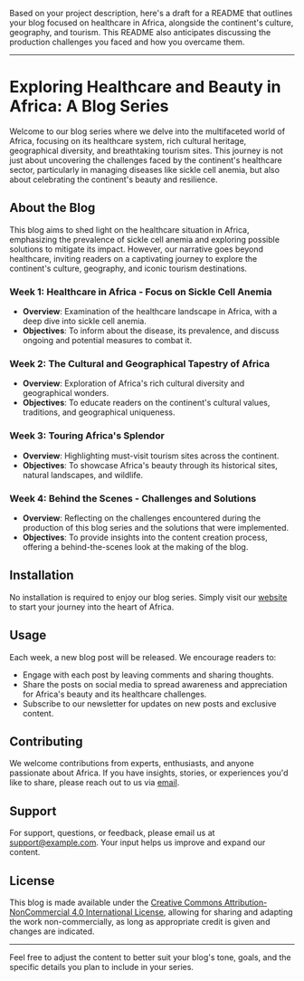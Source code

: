 Based on your project description, here's a draft for a README that outlines your blog focused on healthcare in Africa, alongside the continent's culture, geography, and tourism. This README also anticipates discussing the production challenges you faced and how you overcame them.

---

# Exploring Healthcare and Beauty in Africa: A Blog Series

Welcome to our blog series where we delve into the multifaceted world of Africa, focusing on its healthcare system, rich cultural heritage, geographical diversity, and breathtaking tourism sites. This journey is not just about uncovering the challenges faced by the continent's healthcare sector, particularly in managing diseases like sickle cell anemia, but also about celebrating the continent's beauty and resilience.

## About the Blog

This blog aims to shed light on the healthcare situation in Africa, emphasizing the prevalence of sickle cell anemia and exploring possible solutions to mitigate its impact. However, our narrative goes beyond healthcare, inviting readers on a captivating journey to explore the continent's culture, geography, and iconic tourism destinations.

### Week 1: Healthcare in Africa - Focus on Sickle Cell Anemia

- **Overview**: Examination of the healthcare landscape in Africa, with a deep dive into sickle cell anemia.
- **Objectives**: To inform about the disease, its prevalence, and discuss ongoing and potential measures to combat it.

### Week 2: The Cultural and Geographical Tapestry of Africa

- **Overview**: Exploration of Africa's rich cultural diversity and geographical wonders.
- **Objectives**: To educate readers on the continent's cultural values, traditions, and geographical uniqueness.

### Week 3: Touring Africa's Splendor

- **Overview**: Highlighting must-visit tourism sites across the continent.
- **Objectives**: To showcase Africa's beauty through its historical sites, natural landscapes, and wildlife.

### Week 4: Behind the Scenes - Challenges and Solutions

- **Overview**: Reflecting on the challenges encountered during the production of this blog series and the solutions that were implemented.
- **Objectives**: To provide insights into the content creation process, offering a behind-the-scenes look at the making of the blog.

## Installation

No installation is required to enjoy our blog series. Simply visit our [website](#) to start your journey into the heart of Africa.

## Usage

Each week, a new blog post will be released. We encourage readers to:

- Engage with each post by leaving comments and sharing thoughts.
- Share the posts on social media to spread awareness and appreciation for Africa's beauty and its healthcare challenges.
- Subscribe to our newsletter for updates on new posts and exclusive content.

## Contributing

We welcome contributions from experts, enthusiasts, and anyone passionate about Africa. If you have insights, stories, or experiences you'd like to share, please reach out to us via [email](#).

## Support

For support, questions, or feedback, please email us at [support@example.com](mailto:support@example.com). Your input helps us improve and expand our content.

## License

This blog is made available under the [Creative Commons Attribution-NonCommercial 4.0 International License](http://creativecommons.org/licenses/by-nc/4.0/), allowing for sharing and adapting the work non-commercially, as long as appropriate credit is given and changes are indicated.

---

Feel free to adjust the content to better suit your blog's tone, goals, and the specific details you plan to include in your series. 

